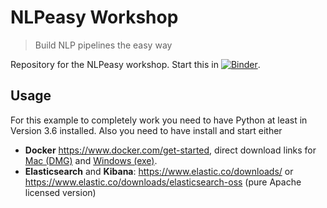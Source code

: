 NLPeasy Workshop
================

> Build NLP pipelines the easy way

Repository for the NLPeasy workshop. Start this in [![Binder](https://mybinder.org/badge_logo.svg)](https://mybinder.org/v2/gh/d-one/NLPeasy-workshop/master?urlpath=lab).

Usage
-----

For this example to completely work you need to have Python at least in Version 3.6 installed.
Also you need to have install and start either

- **Docker** <https://www.docker.com/get-started>, direct download links for
    [Mac (DMG)](https://download.docker.com/mac/stable/Docker.dmg) and
    [Windows (exe)](https://download.docker.com/win/stable/Docker%20for%20Windows%20Installer.exe).
- **Elasticsearch** and **Kibana**:
    <https://www.elastic.co/downloads/> or
    <https://www.elastic.co/downloads/elasticsearch-oss> (pure Apache licensed version)

